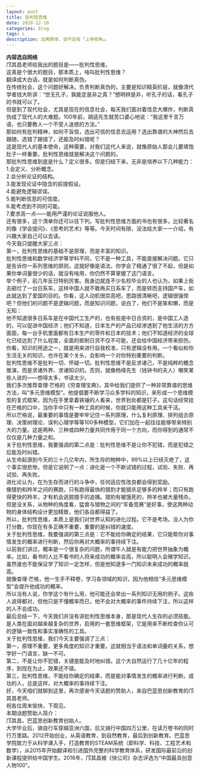 ```yaml
---
layout: post
title: 批判性思维
date: 2018-12-10
categories: blog
tags: L
description: 远离群体，说不定有「上帝视角」。
---
```

**内容选自网络**    
邝其昌老师给我出的题目是——批判性思维。  
这真是个很大的题目，那本质上，啥叫批判性思维？  
翻译成大白话，就是如何判断真伪。  
在传统社会，这个问题好解决。负责判断真伪的，主要是知识精英阶层，就像清代学者钱大昕讲：“世无孔子，孰能定是非之真？”想明辨是非，听孔子的话，看孔子的书就可以了。  
但是到了现代社会，尤其是现在的信息社会，每天我们面对着信息大爆炸，判断真伪成了现代人的大难题。100年前，胡适先生就苦口婆心地说：“我这里千言万语，也只要教人一个不受人迷惑的方法。”  
那如何有批判精神，如何不盲信，选出可信的信息去运用？选出靠谱的大神然后去跟随，选错了跟错了，还能及时纠错呢？  
这是现代人的基本使命，这种需要，对我们这代人来说，就像原始人那会儿要填饱肚子一样重要。批判性思维就是解决这个问题的。  
那批判性思维到底是什么？定义很多。但是归结下来，无非是培养以下几种能力：  
1.会定义、分析概念。  
2.会分析论证的结构。  
3.能发现论证中隐含的前提假设。  
4.能避免逻辑谬误。  
5.能判断信息的可信度。  
6.能考虑到不同的可能。  
7.要求高一点——能用严谨的论证说服他人。  
还有很多，这个清单你还可以往下列。写批判性思维方面的书也有很多，比较著名的像《学会提问》、《思考的艺术》等等。今天时间有限，没法给大家一一介绍，有兴趣大家自己可以去读。  
今天我只提醒大家三点：  
第一，批判性思维的基础不是原理，而是丰富的知识。  
批判性思维和数学经济学等学科不同，它不是一种工具，不能直接解决问题。它只是告诉你一系列思维的原则，这就好像是语法，你学会了精通了很了不起，但是如果你单词量很少的话，就没有啥用，你仍然不算掌握了这门语言。  
举个例子，前几年反日特别厉害。我身边就连不少名校毕业的人也认为，如果上街去砸烂了一台日系车，这样中国人就不敢再买日系车了，而是转而支持国产车，如此就达到了爱国的目的。你看，这人动机很崇高吧，思路很清晰吧，逻辑很强悍吧？但他们的问题不是逻辑问题，而是知识问题，说白了，他们不是笨和懒，而是无知：  
他不知道很多日系车是在中国代工生产的，也有些是中日合资的，是中国工人造的，可以促进中国经济；他们不知道，日本生产的产品已经渗透到了他生活的方方面面，每一台手机里面都有日本生产的零件和日本的技术；他们不知道经济的全球化已经达到了什么程度，全面的抵制日货不仅不可能，还会给中国经济带来损伤。  
你看，知识的用途之一，就是用来进行自我校准，只有逻辑没有用。一个看似和你生活无关的知识，也许在某个关头，会影响一个对你特别重要的判断。  
批判性思维不是批判一切、怀疑一切。批判性思维不是反求诸己，不是纯粹的概念推演，而是求诸外界、求诸知识的。否则，就像杨绛先生（钱钟书的夫人）嘲笑某些人说的——想得太多，书读太少。  
我们多次推荐查理·芒格的《穷查理宝典》，其中给我们提供了一种非常靠谱的思维方法，叫“多元思维模型”。他提倡要不断学习众多学科的知识，来形成一个思维模型的复式框架，因为在手里拿着铁锤的人看来，世界到处都是钉子。这句话经常挂在芒格的口中，当你手中只有一种工具的时候，你就只能用这种工具来干活。  
所以芒格说，最重要的事情是要牢牢记住一系列原理，什么复利原理、排列组合原理、决策树理论、误判心理学等等100多种模型，它们加在一起往往能够带来特别大的力量。这是两种、三种或四种力量共同作用于同一个方向，而你得到的通常不仅仅是几种力量之和。  
关于批判性思维，我要强调的第二点是：批判性思维不是让你不犯错，而是犯错之后能及时纠错。  
从生命起源到今天的三十几亿年内，所生存的物种中，99%以上已经灭绝了，这个事实很悲惨。但是它说明了一点：进化是一个不断试错的过程，试验、失败、再试验、再失败。  
进化论认为，在为生存而进行的斗争中，任何适应性改良都会得到奖励。  
像猎豹和羚羊之间的赛跑，只有跑得最快的猎豹才能猎杀足够多的羚羊；而只有跑得更快的羚羊，才有机会逃脱猎手的追捕。猎豹有被饿死的，羚羊也被大量残杀。但是没关系，从物种的角度看，猛兽与猎物之间的“军备竞赛”是好事，使这两种动物的身体结构设计更加精致，他们各自都得益了。  
所以，批判性思维，本质上是我们对世界认知的进化过程。它不是考场，没人为你打分数，你现在有多正确不重要，重要的是纠错的速度。  
关于批判性思维，我要强调的第三点是：它不能给你确定的结果，它只能帮你对事情发生的概率进行判断，然后你再对大概率的事持续下注。  
以前我们讲过，概率是一个很复杂的问题，所谓牛人就是有能力把世界抽象为概率。比如，看书的人比不看书的人将来成功的概率会高，所以聪明人会赌学知识。虽然谁也不能保证学了知识一定怎样，但是他知道多一门知识未来成功的概率就高。  
就像查理·芒格，他一生手不释卷，学习各领域的知识，因为他相信“多元思维模型”会提升他成功的概率。  
所以当有人说，你学这个有什么用，他可能还会举出一系列知识无用的例子。这些人说得都对，但他只是不懂概率而已，他不会对大概率的事件持续下注，所以这样的人不会成功。  
最后总结一下，今天我们并没有讲批判性思维本身，那是现代人生存的必须技能。是人类在面对越来越复杂的世界，启用的一套思维框架，它是用来不断检查你认可的逻辑一致性和事实准确性的工具。  
关于批判性思维，我们今天主要强调了三点：  
第一，原理不重要，更多角度的知识才重要。这就相当于语法和单词量的关系，想学好一门语言，缺一不可。  
第二，不是让你不犯错，关键是能及时地纠错。这个大自然运行了几十亿年的程序，到现在为止，效果还不错。  
第三，批判性思维，不能给你确定的结果，而是能对事情发生的概率进行判断。成功的人，总是这样，对大概率的事持续下注。  
好，今天咱们就聊到这里，再次感谢今天话题的赞助人，来自巴蓝思创新教育的邝其昌老师。  
祝各位周末愉快，下周见。  
本期话题赞助人简介：  
邝其昌，巴蓝思创新教育创始人。  
大学毕业后，骑自行车穿越亚洲六国，后又骑行中国四万公里，在读万卷书的同时行万里路。2012开始创业，从英语教育，到自然教育，最后到创新教育。巴蓝思学院致力于从科学课入手，打造教育的STEAM系统（即科学、科技、工程艺术和数学），从2015年开始翻译和引进国外完整的科学教育体系，研发国际最前沿的创新课程提供给中国学生。2016年，邝其昌被《快公司》杂志评选为“中国最具创意人物100”。  
